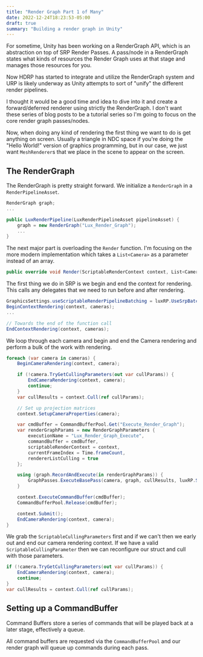 ```yaml
---
title: "Render Graph Part 1 of Many"
date: 2022-12-24T18:23:53-05:00
draft: true
summary: "Building a render graph in Unity"
---
```


For sometime, Unity has been working on a RenderGraph API, which is an abstraction on top of SRP
Render Passes. A pass/node in a RenderGraph states what kinds of resources the Render Graph uses 
at that stage and manages those resources for you.

Now HDRP has started to integrate and utilize the RenderGraph system and URP is likely underway as 
Unity attempts to sort of "unify" the different render pipelines.

I thought it would be a good time and idea to dive into it and create a forward/deferred renderer 
using strictly the RenderGraph. I don't want these series of blog posts to be a tutorial series so 
I'm going to focus on the core render graph passes/nodes.

Now, when doing any kind of rendering the first thing we want to do is get anything on screen. Usually 
a triangle in NDC space if you're doing the "Hello World!" version of graphics programming, but 
in our case, we just want `MeshRenderer`s that we place in the scene to appear on the screen.

## The RenderGraph

The RenderGraph is pretty straight forward. We initialize a `RenderGraph` in a `RenderPipelineAsset`. 

```cs
RenderGraph graph;
...

public LuxRenderPipeline(LuxRenderPipelineAsset pipelineAsset) {
    graph = new RenderGraph("Lux_Render_Graph");
    ...
}
```

The next major part is overloading the `Render` function. I'm focusing on the more 
modern implementation which takes a `List<Camera>` as a parameter instead of an array.

```cs
public override void Render(ScriptableRenderContext context, List<Camera> cameras);
```

The first thing we do in SRP is we begin and end the context for rendering. This calls 
any delegates that we need to run before and after rendering.

```cs
GraphicsSettings.useScriptableRenderPipelineBatching = luxRP.UseSrpBatcher;
BeginContextRendering(context, cameras);
...

// Towards the end of the function call
EndContextRendering(context, cameras);
```

We loop through each camera and begin and end the Camera rendering and perform a bulk of 
the work with rendering.

```cs
foreach (var camera in cameras) {
    BeginCameraRendering(context, camera);

    if (!camera.TryGetCullingParameters(out var cullParams)) {
        EndCameraRendering(context, camera);
        continue;
    }
    var cullResults = context.Cull(ref cullParams);

    // Set up projection matrices
    context.SetupCameraProperties(camera);

    var cmdBuffer = CommandBufferPool.Get("Execute_Render_Graph");
    var renderGraphParams = new RenderGraphParameters {
        executionName = "Lux_Render_Graph_Execute",
        commandBuffer = cmdBuffer,
        scriptableRenderContext = context,
        currentFrameIndex = Time.frameCount,
        rendererListCulling = true
    };

    using (graph.RecordAndExecute(in renderGraphParams)) {
        GraphPasses.ExecuteBasePass(camera, graph, cullResults, luxRP.ShadowSettings);
    }

    context.ExecuteCommandBuffer(cmdBuffer);
    CommandBufferPool.Release(cmdBuffer);

    context.Submit();
    EndCameraRendering(context, camera);
}
```

We grab the `ScriptableCullingParameters` first and if we can't then we early out and end
our camera rendering context. If we have a valid `ScriptableCullingParameter` then we can 
reconfigure our struct and cull with those parameters.

```cs
if (!camera.TryGetCullingParameters(out var cullParams)) {
    EndCameraRendering(context, camera);
    continue;
}
var cullResults = context.Cull(ref cullParams);
```

## Setting up a CommandBuffer
Command Buffers store a series of commands that will be played back at a later stage, 
effectively a queue.

All command buffers are requested via the `CommandBufferPool` and our render graph will
queue up commands during each pass.

